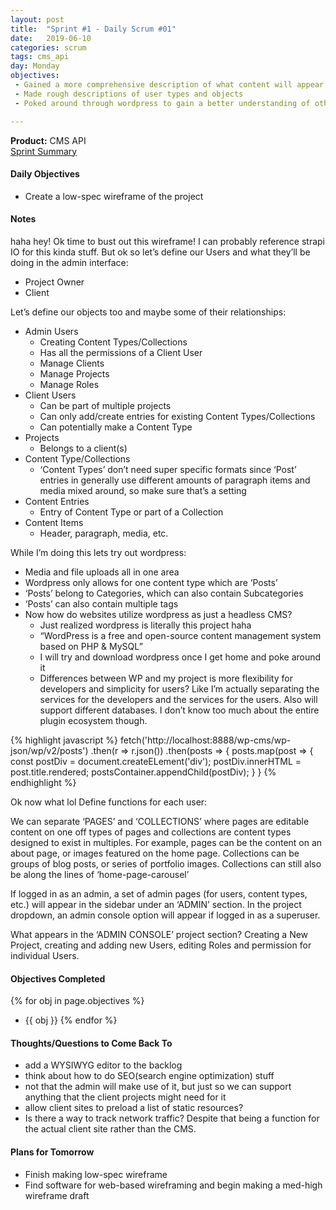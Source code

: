 ```yaml
---
layout: post
title:  "Sprint #1 - Daily Scrum #01"
date:   2019-06-10
categories: scrum
tags: cms_api
day: Monday
objectives:
 - Gained a more comprehensive description of what content will appear on what pages and a general overview of the navigation
 - Made rough descriptions of user types and objects
 - Poked around through wordpress to gain a better understanding of other existing popular CMS alternatives

---
```



<b>Product:</b> CMS API  
[Sprint Summary](/blog/projects/cms-sprint-1)

#### Daily Objectives
* Create a low-spec wireframe of the project

#### Notes

haha hey!
Ok time to bust out this wireframe!  I can probably reference strapi IO for this kinda stuff.
But ok so let’s define our Users and what they’ll be doing in the admin interface:
* Project Owner
* Client

Let’s define our objects too and maybe some of their relationships:

* Admin Users
	* Creating Content Types/Collections
	* Has all the permissions of a Client User
	* Manage Clients
	* Manage Projects
	* Manage Roles
* Client Users
	* Can be part of multiple projects
	* Can only add/create entries for existing Content Types/Collections
	* Can potentially make a Content Type
* Projects
	* Belongs to a client(s)
* Content Type/Collections
	* ‘Content Types’ don’t need super specific formats since ‘Post’ entries in generally use different amounts of paragraph items and media mixed around, so make sure that’s a setting
* Content Entries
	* Entry of Content Type or part of a Collection
* Content Items
	* Header, paragraph, media, etc.

While I’m doing this lets try out wordpress:
* Media and file uploads all in one area
* Wordpress only allows for one content type which are ‘Posts’
* ‘Posts’ belong to Categories, which can also contain Subcategories
* ‘Posts’ can also contain multiple tags
* Now how do websites utilize wordpress as just a headless CMS?
	* Just realized wordpress is literally this project haha
	* “WordPress is a free and open-source content management system based on PHP & MySQL”
	* I will try and download wordpress once I get home and poke around it
	* Differences between WP and my project is more flexibility for developers and simplicity for users?  Like I’m actually separating the services for the developers and the services for the users.  Also will support different databases.  I don’t know too much about the entire plugin ecosystem though.

{% highlight javascript %}
fetch('http://localhost:8888/wp-cms/wp-json/wp/v2/posts')
.then(r => r.json())
.then(posts => {
	posts.map(post => {
		const postDiv = document.createELement('div');
		postDiv.innerHTML = post.title.rendered;
		postsContainer.appendChild(postDiv);
	}
}
{% endhighlight %}

Ok now what lol
Define functions for each user:

We can separate ‘PAGES’ and ‘COLLECTIONS’ where pages are editable content on one off types of pages and collections are content types designed to exist in multiples.
For example, pages can be the content on an about page, or images featured on the home page.
Collections can be groups of blog posts, or series of portfolio images.  Collections can still also be along the lines of ‘home-page-carousel’

If logged in as an admin, a set of admin pages (for users, content types, etc.) will appear in the sidebar under an ‘ADMIN’ section.  In the project dropdown, an admin console option will appear if logged in as a superuser.

What appears in the ‘ADMIN CONSOLE’ project section?  Creating a New Project, creating and adding new Users, editing Roles and permission for individual Users.

#### Objectives Completed
{% for obj in page.objectives %}
* {{ obj }}
{% endfor %}

#### Thoughts/Questions to Come Back To
* add a WYSIWYG editor to the backlog
* think about how to do SEO(search engine optimization) stuff
* not that the admin will make use of it, but just so we can support anything that the client projects might need for it
* allow client sites to preload a list of static resources?
* Is there a way to track network traffic?  Despite that being a function for the actual client site rather than the CMS.

<!-- #### Lessons Learned
* Lorem ipsum dolor sit amet, id modo summo tibique nam, ei dolorem vituperata elaboraret quo, pro blandit appareat perfecto eu.
* Lorem ipsum dolor sit amet, id modo summo tibique nam, ei dolorem vituperata elaboraret quo, pro blandit appareat perfecto eu. -->

#### Plans for Tomorrow
* Finish making low-spec wireframe
* Find software for web-based wireframing and begin making a med-high wireframe draft
